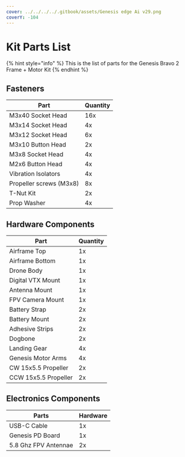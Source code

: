 ```yaml
---
cover: ../../../../.gitbook/assets/Genesis edge Ai v29.png
coverY: -104
---
```


# Kit Parts List

{% hint style="info" %}
This is the list of parts for the Genesis Bravo 2 Frame + Motor Kit
{% endhint %}

## Fasteners

| Part                    | Quantity |
| ----------------------- | -------- |
| M3x40 Socket Head       | 16x      |
| M3x14 Socket Head       | 4x       |
| M3x12 Socket Head       | 6x       |
| M3x10 Button Head       | 2x       |
| M3x8 Socket Head        | 4x       |
| M2x6 Button Head        | 4x       |
| Vibration Isolators     | 4x       |
| Propeller screws (M3x8) | 8x       |
| T-Nut Kit               | 2x       |
| Prop Washer             | 4x       |



## Hardware Components

| Part                 | Quantity |
| -------------------- | -------- |
| Airframe Top         | 1x       |
| Airframe Bottom      | 1x       |
| Drone Body           | 1x       |
| Digital VTX Mount    | 1x       |
| Antenna Mount        | 1x       |
| FPV Camera Mount     | 1x       |
| Battery Strap        | 2x       |
| Battery Mount        | 2x       |
| Adhesive Strips      | 2x       |
| Dogbone              | 2x       |
| Landing Gear         | 4x       |
| Genesis Motor Arms   | 4x       |
| CW 15x5.5 Propeller  | 2x       |
| CCW 15x5.5 Propeller | 2x       |

## Electronics Components

| Parts                | Hardware |
| -------------------- | -------- |
| USB-C Cable          | 1x       |
| Genesis PD Board     | 1x       |
| 5.8 Ghz FPV Antennae | 2x       |

